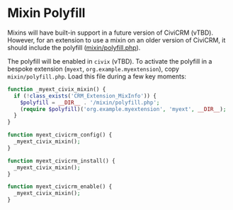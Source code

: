 # Mixin Polyfill

Mixins will have built-in support in a future version of CiviCRM (vTBD). However,
for an extension to use a mixin on an older version of CiviCRM, it should
include the polyfill ([mixin/polyfill.php](../mixin/polyfill.php)).

The polyfill will be enabled in `civix` (vTBD).  To activate the polyfill in
a bespoke extension (`myext`, `org.example.myextension`), copy `mixin/polyfill.php`.
Load this file during a few key moments:

```php
function _myext_civix_mixin() {
  if (!class_exists('CRM_Extension_MixInfo')) {
    $polyfill = __DIR__ . '/mixin/polyfill.php';
    (require $polyfill)('org.example.myextension', 'myext', __DIR__);
  }
}

function myext_civicrm_config() {
  _myext_civix_mixin();
}

function myext_civicrm_install() {
  _myext_civix_mixin();
}

function myext_civicrm_enable() {
  _myext_civix_mixin();
}
```
